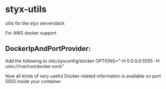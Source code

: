 # styx-utils
utils for the styx serverstack


For AWS docker support

## DockerIpAndPortProvider:

Add the following to /etc/sysconfig/docker OPTIONS="-H 0.0.0.0:5555 -H unix:///var/run/docker.sock"

Now all kinds of very useful Docker-related information is available on port 5555 inside your container.
